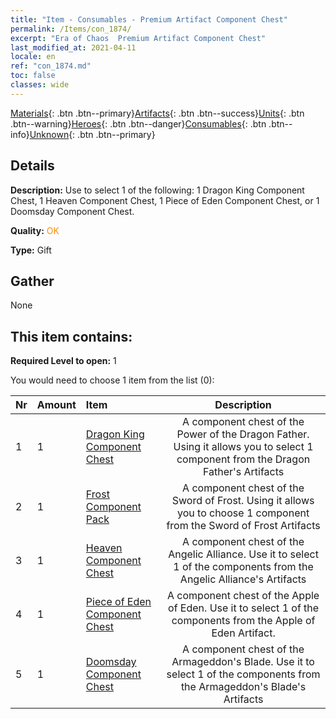 ```yaml
---
title: "Item - Consumables - Premium Artifact Component Chest"
permalink: /Items/con_1874/
excerpt: "Era of Chaos  Premium Artifact Component Chest"
last_modified_at: 2021-04-11
locale: en
ref: "con_1874.md"
toc: false
classes: wide
---
```

 [Materials](/Items/){: .btn .btn--primary}[Artifacts](/Items/Artifacts/){: .btn .btn--success}[Units](/Items/Units/){: .btn .btn--warning}[Heroes](/Items/Heroes/){: .btn .btn--danger}[Consumables](/Items/Consumables/){: .btn .btn--info}[Unknown](/Items/Unknown/){: .btn .btn--primary}

## Details
 **Description:** Use to select 1 of the following: 1 Dragon King Component Chest, 1 Heaven Component Chest, 1 Piece of Eden Component Chest, or 1 Doomsday Component Chest.

 **Quality:** <span style="color: #FF8C00">OK</span>

 **Type:** Gift

## Gather

  None

## This item contains:

 **Required Level to open:** 1

 You would need to choose 1 item from the list (0):

  | Nr | Amount |     Item    | Description |
  |:---|:-------|:------------|:-----------:|
  | 1 | 1 | [Dragon King Component Chest](/Items/con_1348/) | A component chest of the Power of the Dragon Father. Using it allows you to select 1 component from the Dragon Father's Artifacts | 
  | 2 | 1 | [Frost Component Pack](/Items/con_1352/) | A component chest of the Sword of Frost. Using it allows you to choose 1 component from the Sword of Frost Artifacts | 
  | 3 | 1 | [Heaven Component Chest](/Items/con_1354/) | A component chest of the Angelic Alliance. Use it to select 1 of the components from the Angelic Alliance's Artifacts | 
  | 4 | 1 | [Piece of Eden Component Chest](/Items/con_1864/) | A component chest of the Apple of Eden. Use it to select 1 of the components from the Apple of Eden Artifact. | 
  | 5 | 1 | [Doomsday Component Chest](/Items/con_1360/) | A component chest of the Armageddon's Blade. Use it to select 1 of the components from the Armageddon's Blade's Artifacts | 
